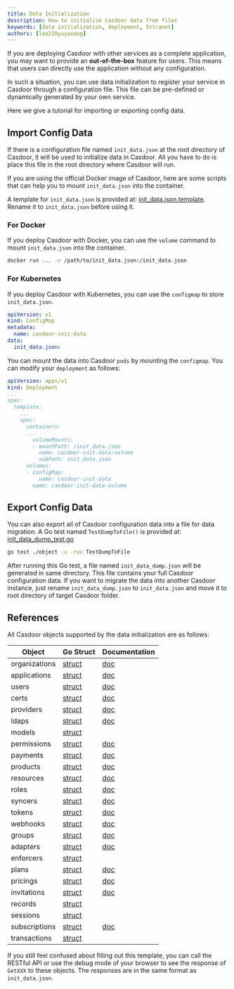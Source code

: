 ```yaml
---
title: Data Initialization
description: How to initialize Casdoor data from files
keywords: [data initialization, deployment, Intranet]
authors: [leo220yuyaodog]
---
```


If you are deploying Casdoor with other services as a complete application, you may want to provide an **out-of-the-box** feature for users. This means that users can directly use the application without any configuration.

In such a situation, you can use data initialization to register your service in Casdoor through a configuration file. This file can be pre-defined or dynamically generated by your own service.

Here we give a tutorial for importing or exporting config data.

## Import Config Data

If there is a configuration file named `init_data.json` at the root directory of Casdoor, it will be used to initialize data in Casdoor. All you have to do is place this file in the root directory where Casdoor will run.

If you are using the official Docker image of Casdoor, here are some scripts that can help you to mount `init_data.json` into the container.

A template for `init_data.json` is provided at: [init_data.json.template](https://github.com/casdoor/casdoor/blob/master/init_data.json.template). Rename it to `init_data.json` before using it.

### For Docker

If you deploy Casdoor with Docker, you can use the `volume` command to mount `init_data.json` into the container.

```bash
docker run ... -v /path/to/init_data.json:/init_data.json
```

### For Kubernetes

If you deploy Casdoor with Kubernetes, you can use the `configmap` to store `init_data.json`.

```yaml
apiVersion: v1
kind: ConfigMap
metadata:
  name: casdoor-init-data
data:
  init_data.json:
```

You can mount the data into Casdoor `pods` by mounting the `configmap`. You can modify your `deployment` as follows:

```yaml
apiVersion: apps/v1
kind: Deployment
...
spec:
  template:
    ...
    spec:
      containers:
      ...
        volumeMounts:
        - mountPath: /init_data.json
          name: casdoor-init-data-volume
          subPath: init_data.json
      volumes:
      - configMap:
          name: casdoor-init-data
        name: casdoor-init-data-volume
```

## Export Config Data

You can also export all of Casdoor configuration data into a file for data migration. A Go test named `TestDumpToFile()` is provided at: [init_data_dump_test.go](https://github.com/casdoor/casdoor/blob/master/object/init_data_dump_test.go)

```bash
go test ./object -v -run TestDumpToFile
```

After running this Go test, a file named `init_data_dump.json` will be generated in same directory. This file contains your full Casdoor configuration data. If you want to migrate the data into another Casdoor instance, just rename `init_data_dump.json` to `init_data.json` and move it to root directory of target Casdoor folder.

## References

All Casdoor objects supported by the data initialization are as follows:

| Object        | Go Struct                                                                                                                     | Documentation                                                     |
|---------------|-------------------------------------------------------------------------------------------------------------------------------|-------------------------------------------------------------------|
| organizations | [struct](https://github.com/casdoor/casdoor/blob/f9ee8a68cb36ef39a551ee49907c239b9d71840c/object/organization.go#L50)         | [doc](https://casdoor.org/docs/organization/overview)             |
| applications  | [struct](https://github.com/casdoor/casdoor/blob/f9ee8a68cb36ef39a551ee49907c239b9d71840c/object/application.go#L59)          | [doc](https://casdoor.org/docs/application/overview)              |
| users         | [struct](https://github.com/casdoor/casdoor/blob/f9ee8a68cb36ef39a551ee49907c239b9d71840c/object/user.go#L49)                 | [doc](https://casdoor.org/docs/user/overview)                     |
| certs         | [struct](https://github.com/casdoor/casdoor/blob/f9ee8a68cb36ef39a551ee49907c239b9d71840c/object/cert.go#L24)                 | [doc](/docs/cert/overview)                                         |
| providers     | [struct](https://github.com/casdoor/casdoor/blob/f9ee8a68cb36ef39a551ee49907c239b9d71840c/object/provider.go#L29)             | [doc](https://casdoor.org/docs/provider/overview)                 |
| ldaps         | [struct](https://github.com/casdoor/casdoor/blob/f9ee8a68cb36ef39a551ee49907c239b9d71840c/object/ldap.go#L21)                 | [doc](https://casdoor.org/docs/ldap/overview)                     |
| models        | [struct](https://github.com/casdoor/casdoor/blob/f9ee8a68cb36ef39a551ee49907c239b9d71840c/object/model.go#L26)                |                                                                   |
| permissions   | [struct](https://github.com/casdoor/casdoor/blob/f9ee8a68cb36ef39a551ee49907c239b9d71840c/object/permission.go#L26)           | [doc](https://casdoor.org/docs/permission/overview)               |
| payments      | [struct](https://github.com/casdoor/casdoor/blob/f9ee8a68cb36ef39a551ee49907c239b9d71840c/object/payment.go#L26)              | [doc](https://casdoor.org/zh/docs/products/payment)               |
| products      | [struct](https://github.com/casdoor/casdoor/blob/f9ee8a68cb36ef39a551ee49907c239b9d71840c/object/product.go#L28)              | [doc](https://casdoor.org/zh/docs/products/product)               |
| resources     | [struct](https://github.com/casdoor/casdoor/blob/f9ee8a68cb36ef39a551ee49907c239b9d71840c/object/resource.go#L25)             | [doc](https://casdoor.org/docs/resources/overview)                |
| roles         | [struct](https://github.com/casdoor/casdoor/blob/f9ee8a68cb36ef39a551ee49907c239b9d71840c/object/role.go#L27)                 | [doc](https://casdoor.org/zh/docs/user/roles)                     |
| syncers       | [struct](https://github.com/casdoor/casdoor/blob/f9ee8a68cb36ef39a551ee49907c239b9d71840c/object/syncer.go#L33)               | [doc](https://casdoor.org/docs/syncer/overview)                   |
| tokens        | [struct](https://github.com/casdoor/casdoor/blob/f9ee8a68cb36ef39a551ee49907c239b9d71840c/object/token.go#L46)                | [doc](https://casdoor.org/docs/token/overview)                    |
| webhooks      | [struct](https://github.com/casdoor/casdoor/blob/f9ee8a68cb36ef39a551ee49907c239b9d71840c/object/webhook.go#L29)              | [doc](https://casdoor.org/docs/webhooks/overview)                 |
| groups        | [struct](https://github.com/casdoor/casdoor/blob/f9ee8a68cb36ef39a551ee49907c239b9d71840c/object/group.go#L27)                | [doc](https://casdoor.org/zh/docs/organization/organization-tree) |
| adapters      | [struct](https://github.com/casdoor/casdoor/blob/f9ee8a68cb36ef39a551ee49907c239b9d71840c/object/adapter.go#L28)              | [doc](https://casdoor.org/zh/docs/permission/adapter)             |
| enforcers     | [struct](https://github.com/casdoor/casdoor/blob/f9ee8a68cb36ef39a551ee49907c239b9d71840c/object/enforcer.go#L26)             |                                                                   |
| plans         | [struct](https://github.com/casdoor/casdoor/blob/f9ee8a68cb36ef39a551ee49907c239b9d71840c/object/plan.go#L25)                 | [doc](https://casdoor.org/zh/docs/pricing/plan)                   |
| pricings      | [struct](https://github.com/casdoor/casdoor/blob/f9ee8a68cb36ef39a551ee49907c239b9d71840c/object/pricing.go#L24)              | [doc](https://casdoor.org/docs/pricing/overview)                  |
| invitations   | [struct](https://github.com/casdoor/casdoor/blob/f9ee8a68cb36ef39a551ee49907c239b9d71840c/object/invitation.go#L25)           | [doc](https://casdoor.org/zh/docs/application/invitation-code)    |
| records       | [struct](https://github.com/casvisor/casvisor-go-sdk/blob/afd3c328ccf117cde693bf6f850d467933ceb1f7/casvisorsdk/record.go#L24) |                                                                   |
| sessions      | [struct](https://github.com/casdoor/casdoor/blob/f9ee8a68cb36ef39a551ee49907c239b9d71840c/object/session.go#L30)              |                                                                   |
| subscriptions | [struct](https://github.com/casdoor/casdoor/blob/f9ee8a68cb36ef39a551ee49907c239b9d71840c/object/subscription.go#L39)         | [doc](https://casdoor.org/zh/docs/pricing/subscription)           |
| transactions  | [struct](https://github.com/casdoor/casdoor/blob/f9ee8a68cb36ef39a551ee49907c239b9d71840c/object/transaction.go#L24)          |                                                                   |

If you still feel confused about filling out this template, you can call the RESTful API or use the debug mode of your browser to see the response of `GetXXX` to these objects. The responses are in the same format as `init_data.json`.

